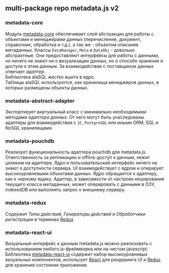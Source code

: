 ## multi-package repo metadata.js v2

### metadata-core
Модуль [metadata-core](metadata-core) обеспечивает слой абстракции для работы с объектами и менеджерами данных (перечисление, документ, справочник, обработка и т.д.), а так же - объектом описания метаданных. Классы `DataManager`, `Meta` и `DataObj` - довольно абстрактные. Они предоставляют интерфейсы для работы с данными, но ничего не знают ни о визуализации данных, но о способе хранения и доступа к этим данным. За взаимодействие с поставщиком данных отвечает _адаптер_.  
Библиотека alaSQL жестко вшита в ядро.  
Таблицы alaSQL используются, как хранилища менеджеров данных, в которых размещены объекты данных.
 
### metadata-abstract-adapter
Экспортирует виртуальный класс с минимально необходимыми методами _адаптера данных_. От него могут быть унаследованы адаптеры для взаимодействия с `1С`, `PostgreSQL` или иными ORM, SQL и NoSQL хранилищами.

### metadata-pouchdb
Реализует функциональность адаптера pouchdb для metadata.js.
Ответственность за репликацию и offline-доступ к данным, лежит целиком на адаптере. Ядро и пользовательский интерфейс ничего не знают о доступности сервера. UI взаимодействует с ядром и оперирует высокоуровневыми объектами данных. Ядро обращается к адаптеру, как к черному ящику. Адаптер, в зависимости от настроек кеширования текущего класса метаданных, может оперировать с данными в ОЗУ, indexedDB или выполнять запрос к внешнему серверу.

### metadata-redux
Содержит _Типы действий_, _Генераторы действий_ и _Обработчики регистрации_ в терминах [Redux](https://github.com/reactjs/redux)

### metadata-react-ui
Визуальный интерфейс к данным metadata.js можно реализовать с использованием любого js-фреймворка или на чистом javascript. Библиотека [metadata-react-ui](metadata-react-ui) содержит набор высокоуровневых визуальных компонентов, использует [React](https://github.com/facebook/react) для рендеринга UI и [Redux](https://github.com/reactjs/redux) для хранения состояния приложения. 
